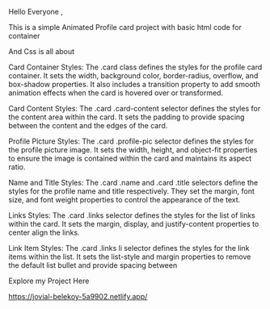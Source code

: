 Hello Everyone ,

This is a simple Animated Profile card project with basic html code for container

And Css is all about

Card Container Styles: The .card class defines the styles for the profile card container. It sets the width, background color, border-radius, overflow, and box-shadow properties. It also includes a transition property to add smooth animation effects when the card is hovered over or transformed.

Card Content Styles: The .card .card-content selector defines the styles for the content area within the card. It sets the padding to provide spacing between the content and the edges of the card.

Profile Picture Styles: The .card .profile-pic selector defines the styles for the profile picture image. It sets the width, height, and object-fit properties to ensure the image is contained within the card and maintains its aspect ratio.

Name and Title Styles: The .card .name and .card .title selectors define the styles for the profile name and title respectively. They set the margin, font size, and font weight properties to control the appearance of the text.

Links Styles: The .card .links selector defines the styles for the list of links within the card. It sets the margin, display, and justify-content properties to center align the links.

Link Item Styles: The .card .links li selector defines the styles for the link items within the list. It sets the list-style and margin properties to remove the default list bullet and provide spacing between

Explore my Project Here

https://jovial-belekoy-5a9902.netlify.app/